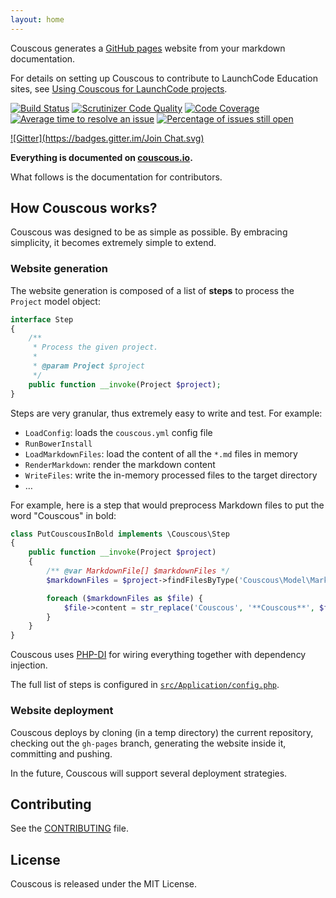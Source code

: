 ```yaml
---
layout: home
---
```


Couscous generates a [GitHub pages](http://pages.github.com/) website from your markdown documentation.

For details on setting up Couscous to contribute to LaunchCode Education sites, see [Using Couscous for LaunchCode projects](LCDEVELOPMENT.md).

[![Build Status](https://travis-ci.org/CouscousPHP/Couscous.svg?branch=master)](https://travis-ci.org/CouscousPHP/Couscous)
[![Scrutinizer Code Quality](https://scrutinizer-ci.com/g/CouscousPHP/Couscous/badges/quality-score.png?b=master)](https://scrutinizer-ci.com/g/CouscousPHP/Couscous/?branch=master)
[![Code Coverage](https://scrutinizer-ci.com/g/CouscousPHP/Couscous/badges/coverage.png?b=master)](https://scrutinizer-ci.com/g/CouscousPHP/Couscous/?branch=master)
[![Average time to resolve an issue](http://isitmaintained.com/badge/resolution/CouscousPHP/Couscous.svg)](http://isitmaintained.com/project/CouscousPHP/Couscous "Average time to resolve an issue")
[![Percentage of issues still open](http://isitmaintained.com/badge/open/CouscousPHP/Couscous.svg)](http://isitmaintained.com/project/CouscousPHP/Couscous "Percentage of issues still open")

[![Gitter](https://badges.gitter.im/Join Chat.svg)](https://gitter.im/CouscousPHP/Couscous)

**Everything is documented on [couscous.io](http://couscous.io/).**

What follows is the documentation for contributors.

## How Couscous works?

Couscous was designed to be as simple as possible. By embracing simplicity, it becomes extremely simple to extend.

### Website generation

The website generation is composed of a list of **steps** to process the `Project` model object:

```php
interface Step
{
    /**
     * Process the given project.
     *
     * @param Project $project
     */
    public function __invoke(Project $project);
}
```

Steps are very granular, thus extremely easy to write and test. For example:

- `LoadConfig`: loads the `couscous.yml` config file
- `RunBowerInstall`
- `LoadMarkdownFiles`: load the content of all the `*.md` files in memory
- `RenderMarkdown`: render the markdown content
- `WriteFiles`: write the in-memory processed files to the target directory
- …

For example, here is a step that would preprocess Markdown files to put the word "Couscous" in bold:

```php
class PutCouscousInBold implements \Couscous\Step
{
    public function __invoke(Project $project)
    {
        /** @var MarkdownFile[] $markdownFiles */
        $markdownFiles = $project->findFilesByType('Couscous\Model\MarkdownFile');

        foreach ($markdownFiles as $file) {
            $file->content = str_replace('Couscous', '**Couscous**', $file->content);
        }
    }
}
```

Couscous uses [PHP-DI](http://php-di.org/) for wiring everything together with dependency injection.

The full list of steps is configured in [`src/Application/config.php`](src/Application/config.php).

### Website deployment

Couscous deploys by cloning (in a temp directory) the current repository, checking out the `gh-pages` branch, generating the website inside it, committing and pushing.

In the future, Couscous will support several deployment strategies.

## Contributing

See the [CONTRIBUTING](CONTRIBUTING.md) file.

## License

Couscous is released under the MIT License.
